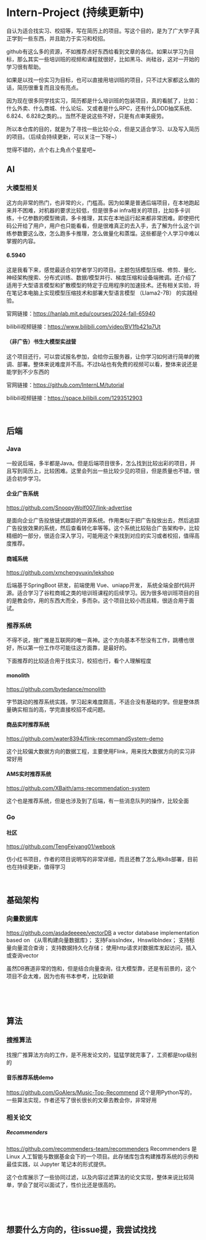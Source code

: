 # Intern-Project (持续更新中)
自认为适合找实习、校招等，写在简历上的项目。写这个目的，是为了广大学子真正学到一些东西，并且助力于实习和校招。

github有这么多的资源，不如推荐点好东西给看到文章的各位。如果以学习为目标，那么其实一些培训班的视频和课程就很好，比如黑马、尚硅谷，这对一开始的学习很有帮助。

如果是以找一份实习为目标，也可以直接用培训班的项目，只不过大家都这么做的话，简历很重复而且没有亮点。

因为现在很多同学找实习，简历都是什么培训班的包装项目，真的看腻了，比如：什么外卖、什么商城、什么论坛、又或者是什么RPC，还有什么DDD抽奖系统、6.824、6.828之类的。。当然不是说这些不好，只是有点审美疲劳。

所以本仓库的目的，就是为了寻找一些比较小众，但是又适合学习、以及写入简历的项目。（后续会持续更新，可以关注一下呀~）

觉得不错的，点个右上角点个星星吧~
&nbsp;&nbsp;&nbsp;&nbsp;&nbsp;
## AI

### 大模型相关
这方向非常的热门，也非常的火，门槛高。因为如果是普通后端项目，在本地跑起来并不困难，对机器的要求比较低，但是很多ai infra相关的项目，比如多卡训练，十亿参数的模型微调，多卡推理，其实在本地运行起来都非常困难。即使把代码公开给了用户，用户也只能看看，但是很难真正的去入手，去了解为什么这个训练参数要这么改，怎么跑多卡推理，怎么做量化和蒸馏。这些都是个人学习中难以掌握的内容。

#### 6.5940

这是我看下来，感觉最适合初学者学习的项目。主题包括模型压缩、修剪、量化、神经架构搜索、分布式训练、数据/模型并行、梯度压缩和设备端微调。还介绍了适用于大型语言模型和扩散模型的特定于应用程序的加速技术。还有相关实验，将在笔记本电脑上实现模型压缩技术和部署大型语言模型 （Llama2-7B） 的实践经验。

官网链接：https://hanlab.mit.edu/courses/2024-fall-65940

bilibili视频链接：https://www.bilibili.com/video/BV1fb421q7Ut

#### （非广告）书生大模型实战营

这个项目还行，可以尝试报名参加，会给你云服务器，让你学习如何进行简单的微调、部署。整体来说难度并不高。不过b站也有免费的视频可以看，整体来说还是能学到不少东西的

官网链接：https://github.com/InternLM/tutorial

bilibili视频链接：https://space.bilibili.com/1293512903


&nbsp;&nbsp;&nbsp;&nbsp;&nbsp;
## 后端
###  Java

一般说后端，多半都是Java。但是后端项目很多，怎么找到比较出彩的项目，并且写到简历上，比较困难。这里会列出一些比较少见的项目，但是质量也不错，很适合初步学习。

#### 企业广告系统
https://github.com/SnoopyWolf007/link-advertise

是面向企业广告投放链式跟踪的开源系统。作用类似于把广告投放出去，然后追踪广告投放效果的系统，然后查看转化率等等。这个系统比较贴合广告架构中，比较精细的一部分，很适合深入学习，可能用这个来找到对应的实习或者校招，值得高度推荐。


#### 商城系统
https://github.com/xmchengyuxin/lekshop

后端基于SpringBoot 研发，前端使用 Vue、uniapp开发， 系统全端全部代码开源。适合学习了谷粒商城之类的培训班课程的后续学习。因为很多培训班项目的目的是教会你，用的东西大而全，多而杂。这个项目比较小而且精，很适合用于面试。

### 推荐系统

不得不说，搜广推是互联网的唯一真神。这个方向基本不愁没有工作，跳槽也很好，所以第一份工作尽可能往这方面靠，是最好的。

下面推荐的比较适合用于找实习，校招也行，看个人理解程度

#### monolith
https://github.com/bytedance/monolith

字节跳动的推荐系统实践，学习起来难度颇高，不适合没有基础的学。但是整体质量确实相当的高，学完直接校招不成问题。


#### 商品实时推荐系统
https://github.com/water8394/flink-recommandSystem-demo


这个比较偏大数据方向的数据工程，主要使用Flink，用来找大数据方向的实习非常好用


#### AMS实时推荐系统
https://github.com/XBaith/ams-recommendation-system 


这个也是推荐系统，但是也涉及到了后端，有一些消息队列的操作，比较全面

### Go

#### 社区
https://github.com/TengFeiyang01/webook

仿小红书项目，作者的项目说明写的非常详细，而且还教了怎么用k8s部署，目前也在持续更新，值得学习

&nbsp;&nbsp;&nbsp;&nbsp;&nbsp;
## 基础架构
### 向量数据库
https://github.com/asdadeeeee/vectorDB
a vector database implementation based on 《从零构建向量数据库》；
支持FaissIndex，HnswlibIndex； 支持标量向量混合查询； 支持数据持久化存储； 使用http请求对数据库发起访问，插入或查询vector

虽然DB赛道非常的饱和，但是结合向量查询，往大模型靠，还是有前景的，这个项目不会太难，因为也有书本参考，比较新颖

&nbsp;&nbsp;&nbsp;&nbsp;&nbsp;







&nbsp;&nbsp;&nbsp;&nbsp;&nbsp;
## 算法
### 搜推算法
找搜广推算法方向的工作，是不用发论文的，猛猛学就完事了，工资都是top级别的



#### 音乐推荐系统demo
https://github.com/GoAlers/Music-Top-Recommend
这个是用Python写的，一些算法实现，作者还写了很长很长的文章去教会你，非常好用


### 相关论文
##### Recommenders
https://github.com/recommenders-team/recommenders
Recommenders 是Linux 人工智能与数据基金会下的一个项目。此存储库包含构建推荐系统的示例和最佳实践，以 Jupyter 笔记本的形式提供。

这个仓库展示了一些协同过滤，以及内容过滤算法的论文实现，整体来说比较简单，学会了就可以面试了，性价比还是很高的。




&nbsp;&nbsp;&nbsp;&nbsp;&nbsp;

&nbsp;&nbsp;&nbsp;&nbsp;&nbsp;
## 想要什么方向的，往issue提，我尝试找找






